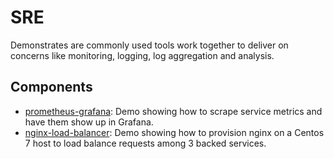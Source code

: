 # SRE

Demonstrates are commonly used tools work together to deliver on concerns like monitoring, logging, log aggregation and analysis.

## Components

- [prometheus-grafana](./prometheus-grafana/README.md): Demo showing how to scrape service metrics and have them show up in Grafana.
- [nginx-load-balancer](./nginx-load-balancer/README.md): Demo showing how to provision nginx on a Centos 7 host to load balance requests among 3 backed services.
